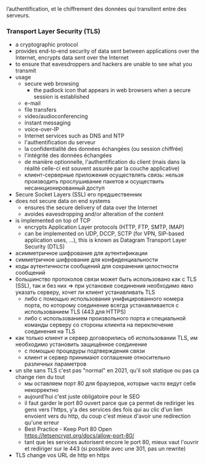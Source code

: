 l’authentification, et le chiffrement des données qui transitent entre des serveurs.

### Transport Layer Security (TLS) 
* a cryptographic protocol
* provides end-to-end security of data sent between applications over the Internet, encrypts data sent over the Internet
* to ensure that eavesdroppers and hackers are unable to see what you transmit
* usage
  + secure web browsing
    - the padlock icon that appears in web browsers when a secure session is established
  + e-mail
  + file transfers
  + video/audioconferencing
  + instant messaging
  + voice-over-IP
  + Internet services such as DNS and NTP
  + l'authentification du serveur
  + la confidentialité des données échangées (ou session chiffrée)
  + l'intégrité des données échangées
  + de manière optionnelle, l'authentification du client (mais dans la réalité celle-ci est souvent assurée par la couche applicative)
  + клиент-серверные приложения осуществлять связь: нельзя производить прослушивание пакетов и осуществить несанкционированный доступ
* Secure Socket Layers (SSL) его предшественник 
* does not secure data on end systems
  + ensures the secure delivery of data over the Internet
  + avoides eavesdropping and/or alteration of the content
* is implemented on top of TCP 
  + encrypts Application Layer protocols (HTTP, FTP, SMTP, IMAP)
  + can be implemented on UDP, DCCP, SCTP (for VPN, SIP-based application uses, ...), this is known as Datagram Transport Layer Security (DTLS)
* асимметричное шифрование для аутентификации
* симметричное шифрование для конфиденциальности
* коды аутентичности сообщений для сохранения целостности сообщений
* большинство протоколов связи может быть использовано как с TLS (SSL), так и без них => при установке соединения необходимо явно указать серверу, хочет ли клиент устанавливать TLS
  + либо с помощью использования унифицированного номера порта, по которому соединение всегда устанавливается с использованием TLS (443 для HTTPS)
  + либо с использованием произвольного порта и специальной команды серверу со стороны клиента на переключение соединения на TLS
* как только клиент и сервер договорились об использовании TLS, им необходимо установить защищённое соединение
  + с помощью процедуры подтверждения связи
  + клиент и сервер принимают соглашение относительно различных параметров
* un site sans TLS c'est pas "normal" en 2021, qu'il soit statique ou pas ça change rien du tout
  + мы оставляем порт 80 для браузеров, которые часто ведут себя некорректно
  + aujourd'hui c'est juste obligatoire pour le SEO
  + il faut garder le port 80 ouvert parce que ça permet de rediriger les gens vers l'https, y'a des services des fois qui au clic d'un lien envoient vers du http, du coup c'est mieux d'avoir une redirection qu'une erreur
  + Best Practice - Keep Port 80 Open https://letsencrypt.org/docs/allow-port-80/
  + tant que les services autorisent encore le port 80, mieux vaut l'ouvrir et rediriger sur le 443 (si possible avec une 301, pas un rewrite)
* TLS change vos URL de http en https
